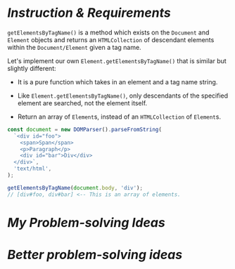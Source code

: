 # *Instruction & Requirements*
`getElementsByTagName()` is a method which exists on the `Document` and `Element` objects and returns an `HTMLCollection` of descendant elements within the `Document/Element` given a tag name.

Let's implement our own `Element.getElementsByTagName()` that is similar but slightly different:

- It is a pure function which takes in an element and a tag name string.

- Like `Element.getElementsByTagName()`, only descendants of the specified element are searched, not the element itself.

- Return an array of `Element`s, instead of an `HTMLCollection` of `Element`s.

```javascript
const document = new DOMParser().parseFromString(
  `<div id="foo">
    <span>Span</span>
    <p>Paragraph</p>
    <div id="bar">Div</div>
  </div>`,
  'text/html',
);

getElementsByTagName(document.body, 'div');
// [div#foo, div#bar] <-- This is an array of elements.
```

# *My Problem-solving Ideas*



# *Better problem-solving ideas*


